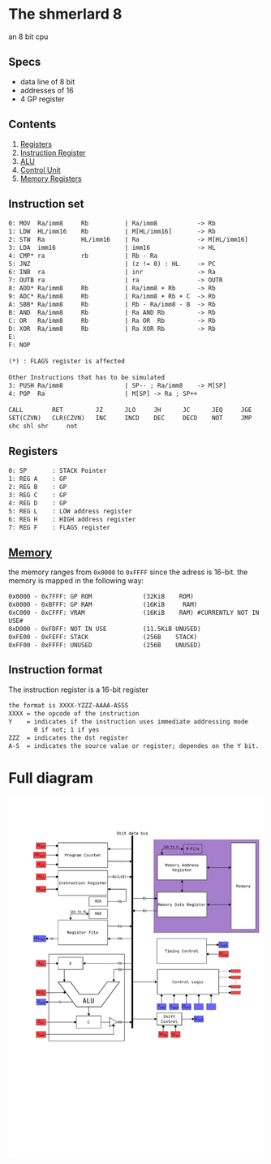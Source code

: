 # The shmerlard 8
an 8 bit cpu

## Specs
- data line of 8 bit
- addresses of 16
- 4 GP register

## Contents
1) [Registers](/Wiki/Register-File.md)
2) [Instruction Register](/Wiki/Instruction-Register.md)
3) [ALU](/Wiki/ALU.md)
4) [Control Unit](/Wiki/ControlUnit.md)
5) [Memory Registers](/Wiki/Memory-Registers.md)

## Instruction set
```
0: MOV  Ra/imm8     Rb          | Ra/imm8           -> Rb
1: LDW  HL/imm16    Rb          | M[HL/imm16]       -> Rb
2: STW  Ra          HL/imm16    | Ra                -> M[HL/imm16]
3: LDA  imm16                   | imm16             -> HL       
4: CMP* ra          rb          | Rb - Ra           
5: JNZ                          | (z != 0) : HL     -> PC   
6: INB  ra                      | inr               -> Ra   
7: OUTB ra                      | ra                -> OUTR 
8: ADD* Ra/imm8     Rb          | Ra/imm8 + Rb      -> Rb   
9: ADC* Ra/imm8     Rb          | Ra/imm8 + Rb + C  -> Rb   
A: SBB* Ra/imm8     Rb          | Rb - Ra/imm8 - B  -> Rb   
B: AND  Ra/imm8     Rb          | Ra AND Rb         -> Rb   
C: OR   Ra/imm8     Rb          | Ra OR  Rb         -> Rb   
D: XOR  Ra/imm8     Rb          | Ra XOR Rb         -> Rb 
E: 
F: NOP    

(*) : FLAGS register is affected

Other Instructions that has to be simulated
3: PUSH Ra/imm8                 | SP-- ; Ra/imm8    -> M[SP]
4: POP  Ra                      | M[SP] -> Ra ; SP++

CALL        RET         JZ      JLO     JH      JC      JEQ     JGE
SET(CZVN)   CLR(CZVN)   INC     INCD    DEC     DECD    NOT     JMP     shc shl shr     not
```
## Registers
```
0: SP       : STACK Pointer
1: REG A    : GP
2: REG B    : GP
3: REG C    : GP
4: REG D    : GP
5: REG L    : LOW address register
6: REG H    : HIGH address register
7: REG F    : FLAGS register
```
## [Memory](/Wiki/Memory-Registers.md)
the memory ranges from `0x0000` to `0xFFFF` since the adress is 16-bit.
the memory is mapped in the following way:
```
0x0000 - 0x7FFF: GP ROM              (32KiB    ROM)
0x8000 - 0xBFFF: GP RAM              (16KiB     RAM) 
0xC000 - 0xCFFF: VRAM                (16KiB    RAM) #CURRENTLY NOT IN USE#
0xD000 - 0xFDFF: NOT IN USE          (11.5KiB UNUSED)
0xFE00 - 0xFEFF: STACK               (256B    STACK)
0xFF00 - 0xFFFF: UNUSED              (256B    UNUSED)

```

## Instruction format
The instruction register is a 16-bit register
```
the format is XXXX-YZZZ-AAAA-ASSS
XXXX = the opcode of the instruction
Y    = indicates if the instruction uses immediate addressing mode 
       0 if not; 1 if yes
ZZZ  = indicates the dst register
A-S  = indicates the source value or register; dependes on the Y bit.

```

# Full diagram
![text](Diagrams/Main-Diagram.jpg)
